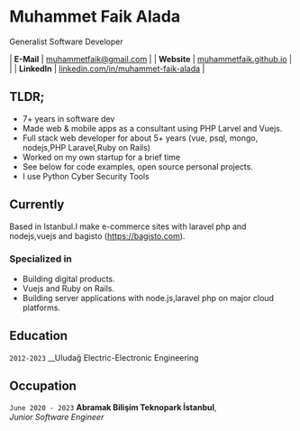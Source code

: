 # Muhammet Faik Alada
Generalist Software Developer

| __E-Mail__   | [muhammetfaik@gmail.com](mailto:muhammetfaik@gmail.com)              | 
| __Website__  | [muhammetfaik.github.io](https://muhammetfaik.github.io)                         |                                           |
| __LinkedIn__ | [linkedin.com/in/muhammet-faik-alada](https://www.linkedin.com/in/muhammet-faik-alada-8867b5127/) |


## TLDR;

- 7+ years in software dev
- Made web & mobile apps as a consultant using PHP Larvel and Vuejs.
- Full stack web developer for about 5+ years (vue, psql, mongo, nodejs,PHP Laravel,Ruby on Rails)
- Worked on my own startup for a brief time
- See below for code examples, open source personal projects.
- I use Python Cyber Security Tools

## Currently

Based in Istanbul.I make e-commerce sites with laravel php and nodejs,vuejs and bagisto (https://bagisto.com).

### Specialized in

- Building digital products.
- Vuejs and Ruby on Rails.
- Building server applications with node.js,laravel php on major cloud platforms.


## Education

`2012-2023`
__Uludağ Electric-Electronic Engineering


## Occupation

`June 2020 - 2023`
__Abramak Bilişim Teknopark İstanbul__,   
_Junior Software Engineer_

